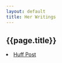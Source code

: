 ```yaml
---
layout: default
title: Her Writings
---
```

<h2>{{page.title}}</h2>
<p>
<li><a href="#">Huff Post</a></li>
